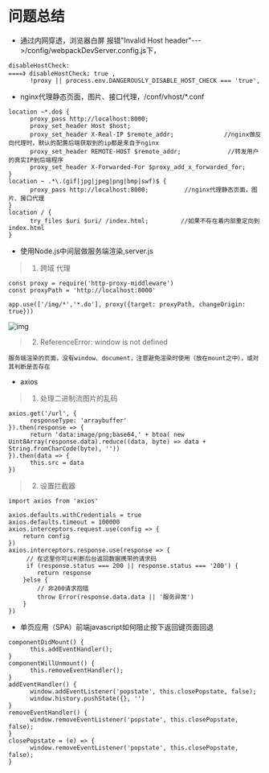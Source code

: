 # 问题总结
* 通过内网穿透，浏览器白屏 报错"Invalid Host header"--->/config/webpackDevServer.config.js下，
```
disableHostCheck:                                                         ====》 disableHostCheck: true ,
      !proxy || process.env.DANGEROUSLY_DISABLE_HOST_CHECK === 'true',  
```
* nginx代理静态页面，图片、接口代理，/conf/vhost/*.conf
```
location ~*.do$ {
      proxy_pass http://localhost:8000;
      proxy_set_header Host $host;                          
      proxy_set_header X-Real-IP $remote_addr;              //nginx做反向代理时，默认的配置后端获取到的ip都是来自于nginx
      proxy_set_header REMOTE-HOST $remote_addr;             //转发用户的真实IP到后端程序     
      proxy_set_header X-Forwarded-For $proxy_add_x_forwarded_for;
}
location ~ .*\.(gif|jpg|jpeg|png|bmp|swf)$ {
      proxy_pass http://localhost:8000;          //nginx代理静态页面，图片、接口代理
}
location / {
      try_files $uri $uri/ /index.html;         //如果不存在着内部重定向到index.html
}
```
* 使用Node.js中间层做服务端渲染,server.js
> 1. 跨域 代理
```
const proxy = require('http-proxy-middleware')
const proxyPath = 'http://localhost:8000'

app.use(['/img/*','*.do'], proxy({target: proxyPath, changeOrigin: true}))
```
![img](https://upload-images.jianshu.io/upload_images/4145295-df8e7f9aa01f3448.png)
> 2. ReferenceError: window is not defined
```
服务端渲染的页面，没有window、document，注意避免渲染时使用（放在mount之中），或对其判断是否存在
```

* axios
> 1. 处理二进制流图片的乱码
```
axios.get('/url', {
      responseType: 'arraybuffer'
}).then(response => {
      return 'data:image/png;base64,' + btoa( new Uint8Array(response.data).reduce((data, byte) => data + String.fromCharCode(byte), ''))
}).then(data => {
      this.src = data
})
```
> 2. 设置拦截器
```
import axios from 'axios'

axios.defaults.withCredentials = true
axios.defaults.timeout = 100000
axios.interceptors.request.use(config => {
    return config
})
axios.interceptors.response.use(response => {
     // 在这里你可以判断后台返回数据携带的请求码
     if (response.status === 200 || response.status === '200') {
        return response
    }else {
        // 非200请求抱错
        throw Error(response.data.data || '服务异常')
    }
})
```
* 单页应用（SPA）前端javascript如何阻止按下返回键页面回退
```
componentDidMount() {
      this.addEventHandler();
}
componentWillUnmount() {
      this.removeEventHandler();
}
addEventHandler() {
      window.addEventListener('popstate', this.closePopstate, false);
      window.history.pushState({}, '')
}
removeEventHandler() {
      window.removeEventListener('popstate', this.closePopstate, false);
}
closePopstate = (e) => {
      window.removeEventListener('popstate', this.closePopstate, false);
}
```